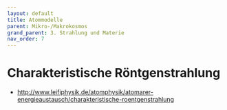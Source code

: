 ```yaml
---
layout: default
title: Atommodelle
parent: Mikro-/Makrokosmos
grand_parent: 3. Strahlung und Materie
nav_order: 7
---
```


# Charakteristische Röntgenstrahlung
* http://www.leifiphysik.de/atomphysik/atomarer-energieaustausch/charakteristische-roentgenstrahlung
